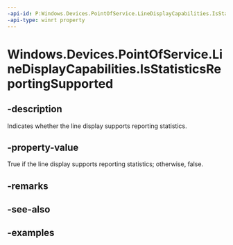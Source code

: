 ```yaml
---
-api-id: P:Windows.Devices.PointOfService.LineDisplayCapabilities.IsStatisticsReportingSupported
-api-type: winrt property
---
```


<!-- Property syntax.
public bool IsStatisticsReportingSupported { get; }
-->

# Windows.Devices.PointOfService.LineDisplayCapabilities.IsStatisticsReportingSupported

## -description
Indicates whether the line display supports reporting statistics.

## -property-value
True if the line display supports reporting statistics; otherwise, false.

## -remarks

## -see-also

## -examples
